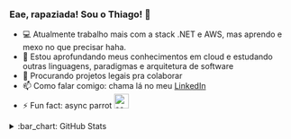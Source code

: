 ### Eae, rapaziada! Sou o Thiago! 🤙

- :computer: Atualmente trabalho mais com a stack .NET e AWS, mas aprendo e mexo no que precisar haha.
- :seedling: Estou aprofundando meus conhecimentos em cloud e estudando outras linguagens, paradigmas e arquitetura de software
- :dancers: Procurando projetos legais pra colaborar
- :mailbox: Como falar comigo: chama lá no meu [LinkedIn][linkedin]
- :zap: Fun fact: async parrot <img alt="async parrot" width="26px" src="https://cultofthepartyparrot.com/parrots/asyncparrot.gif" />

<details>
  <summary>:bar_chart: GitHub Stats</summary>
  <center>
    <table >
      <tr>
        <td><img width="400px" align="left" src="https://github-readme-stats.vercel.app/api/top-langs/?username=thinog&hide=html&theme=radical&layout=compact" /></td>
        <td><img width="440px" align="left" src="https://github-readme-stats.vercel.app/api?username=thinog&show_icons=true&theme=radical" /></td>
      </tr>  
    </table>
  </center>
</details>

[linkedin]: https://www.linkedin.com/in/thiago-nmartins/
